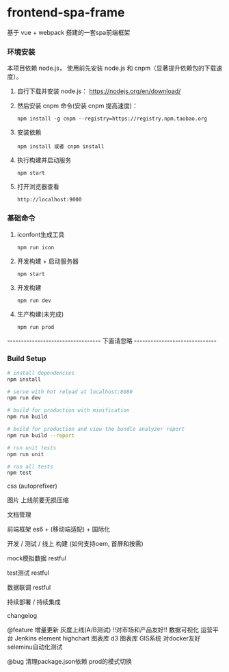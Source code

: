 # frontend-spa-frame
 基于 vue + webpack 搭建的一套spa前端框架

### 环境安装

 本项目依赖 node.js， 使用前先安装 node.js 和 cnpm（显著提升依赖包的下载速度）。

 1. 自行下载并安装 node.js： https://nodejs.org/en/download/

 2. 然后安装 cnpm 命令(安装 cnpm 提高速度)：

        npm install -g cnpm --registry=https://registry.npm.taobao.org

 3. 安装依赖

        npm install 或者 cnpm install

 4. 执行构建并启动服务

        npm start

 5. 打开浏览器查看

        http://localhost:9000

### 基础命令

 1. iconfont生成工具

        npm run icon

 2. 开发构建 + 启动服务器

        npm start

 3. 开发构建

        npm run dev

 4. 生产构建(未完成)

        npm run prod

---------------------------------- 下面请忽略 ------------------------------
### Build Setup

``` bash
# install dependencies
npm install

# serve with hot reload at localhost:8080
npm run dev

# build for production with minification
npm run build

# build for production and view the bundle analyzer report
npm run build --report

# run unit tests
npm run unit

# run all tests
npm test
```


css (autoprefixer)

图片 上线前要无损压缩

文档管理

前端框架 es6 + (移动端适配) + 国际化

开发 / 测试 / 线上 构建 (如何支持oem, 首屏和按需)

mock模拟数据 restful

test测试 restful

数据联调 restful

持续部署 /  持续集成

changelog

@feature
增量更新
灰度上线(A/B测试)
!!对市场和产品友好!!
数据可视化
运营平台
Jenkins
element
highchart 图表库
d3 图表库
GIS系统
对docker友好
seleminu自动化测试


@bug
 清理package.json依赖
 prod的模式切换

